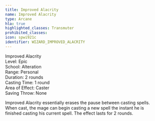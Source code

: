 ```yaml
---
title: Improved Alacrity
name: Improved Alacrity
type: Arcane
hla: true
highlighted_classes: Transmuter
prohibited_classes: 
icon: spwi921c
identifier: WIZARD_IMPROVED_ALACRITY
---
```

Improved Alacrity  
Level: Epic  
School: Alteration  
Range: Personal  
Duration: 2 rounds  
Casting Time: 1 round  
Area of Effect: Caster  
Saving Throw: None  
  
Improved Alacrity essentially erases the pause between casting spells. When cast, the mage can begin casting a new spell the instant he is finished casting his current spell. The effect lasts for 2 rounds.  
